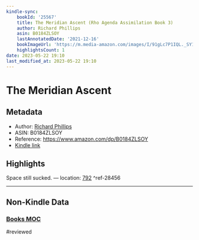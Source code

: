 ```yaml
---
kindle-sync:
    bookId: '25567'
    title: The Meridian Ascent (Rho Agenda Assimilation Book 3)
    author: Richard Phillips
    asin: B0184ZLSOY
    lastAnnotatedDate: '2021-12-16'
    bookImageUrl: 'https://m.media-amazon.com/images/I/91gLc7P1IQL._SY160.jpg'
    highlightsCount: 1
date: 2023-05-22 19:10
last_modified_at: 2023-05-22 19:10
---
```


# The Meridian Ascent

## Metadata

-   Author: [Richard Phillips](https://www.amazon.comundefined)
-   ASIN: B0184ZLSOY
-   Reference: https://www.amazon.com/dp/B0184ZLSOY
-   [Kindle link](kindle://book?action=open&asin=B0184ZLSOY)

## Highlights

Space still sucked. — location: [792](kindle://book?action=open&asin=B0184ZLSOY&location=792) ^ref-28456

---

## Non-Kindle Data

### [Books MOC](Books%20MOC.md)
#reviewed